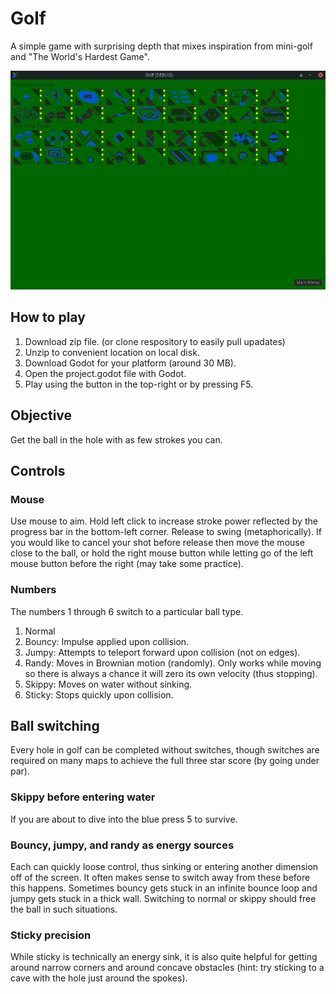 # Golf
A simple game with surprising depth that mixes inspiration from mini-golf and "The World's Hardest Game".

![Course Selection](https://github.com/daylenjbonner/golf/blob/main/Assets/CourseSelect.png?raw=true)

## How to play
1. Download zip file. (or clone respository to easily pull upadates)
2. Unzip to convenient location on local disk.
3. Download Godot for your platform (around 30 MB).
4. Open the project.godot file with Godot.
5. Play using the button in the top-right or by pressing F5.

## Objective
Get the ball in the hole with as few strokes you can.

## Controls

### Mouse
Use mouse to aim. Hold left click to increase stroke power reflected by the progress bar in the bottom-left corner. Release to swing (metaphorically). If you would like to cancel your shot before release then move the mouse close to the ball, or hold the right mouse button while letting go of the left mouse button before the right (may take some practice). 

### Numbers
The numbers 1 through 6 switch to a particular ball type.
1. Normal
2. Bouncy: Impulse applied upon collision.
3. Jumpy: Attempts to teleport forward upon collision (not on edges).
4. Randy: Moves in Brownian motion (randomly). Only works while moving so there is always a chance it will zero its own velocity (thus stopping).
5. Skippy: Moves on water without sinking.
6. Sticky: Stops quickly upon collision.

## Ball switching
Every hole in golf can be completed without switches, though switches are required on many maps to achieve the full three star score (by going under par).

### Skippy before entering water
If you are about to dive into the blue press 5 to survive.

### Bouncy, jumpy, and randy as energy sources
Each can quickly loose control, thus sinking or entering another dimension off of the screen. It often makes sense to switch away from these before this happens. Sometimes bouncy gets stuck in an infinite bounce loop and jumpy gets stuck in a thick wall. Switching to normal or skippy should free the ball in such situations.

### Sticky precision
While sticky is technically an energy sink, it is also quite helpful for getting around narrow corners and around concave obstacles (hint: try sticking to a cave with the hole just around the spokes).
